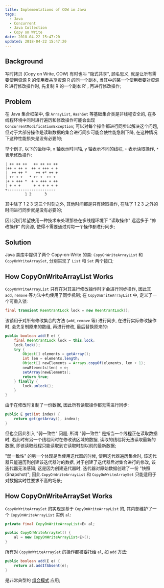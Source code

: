 ```yaml
---
title: Implementations of COW in Java
tags:
  - Java
  - Concurrent
  - Java Collection
  - Copy on Write
date: 2018-04-22 15:47:20
updated: 2018-04-22 15:47:20
---
```



## Background

写时拷贝 (Copy on Write, COW) 有时也叫 "隐式共享", 顾名思义, 就是让所有需要使用资源 R 的使用者共享资源 R 的同一个副本, 当其中的某一个使用者要对资源 R 进行修改操作时, 先复制 R 的一个副本 R' , 再进行修改操作;

## Problem

在 Java 集合框架中, 像 `ArrayList`, `HashSet` 等基础集合类是非线程安全的, 在多线程环境中同时进行遍历和修改操作可能会出现 `ConcurrentModificationException`; 可以对每个操作都进行同步以解决这个问题, 但对于大部分操作是读取数据的集合进行同步可能会使性能急剧下降, 在这种情况下这种性能损失是没有必要的; 

举个例子, 以下的坐标中, x 轴表示时间轴, y 轴表示不同的线程, `+` 表示读取操作, `*` 表示修改操作:

```text
| ++ ++ ++   ++ ++ ++ ++
|++ + ++ +  ++ + +++ + +
|  ++ ++ *    ++ +* ++ +
| ++ + +   * ++ +  ++ + 
|+ + +++ *  + + +++ + ++
| + + +      + + + + + +
+----------------------
         1 2      3
```

其中除了 1 2 3 这三个时刻之外, 其他时间都是只有读取操作, 在除了 1 2 3 之外的时间进行同步就是没有必要的; 

因此我们希望使用一种技术来处理那些在多线程环境下 "读取操作" 远远多于 "修改操作" 的资源, 使得不需要通过对每一个操作都进行同步;

## Solution

Java 类库中提供了两个 Copy-on-Write 的类: `CopyOnWriteArrayList` 和 `CopyOnWriteArraySet`, 分别实现了 `List` 和 `Set` 两个接口;

## How CopyOnWriteArrayList Works

`CopyOnWriteArrayList` 只有在对其进行修改操作时才会进行同步操作, 因此其 `add`, `remove` 等方法中均使用了同步机制; 在 `CopyOnWriteArrayList` 中, 定义了一个可重入锁:

```java CopyOnWriteArrayList.java http://hg.openjdk.java.net/jdk8/jdk8/jdk/file/tip/src/share/classes/java/util/concurrent/CopyOnWriteArrayList.java
final transient ReentrantLock lock = new ReentrantLock();
```

该锁用于对所有修改集合的方法 (`add`, `remove` 等) 进行同步, 在进行实际修改操作时, 会先复制原来的数组, 再进行修改, 最后替换原来的:

```java CopyOnWriteArrayList.java http://hg.openjdk.java.net/jdk8/jdk8/jdk/file/tip/src/share/classes/java/util/concurrent/CopyOnWriteArrayList.java
public boolean add(E e) {
	final ReentrantLock lock = this.lock;
	lock.lock();
	try {
		Object[] elements = getArray();
		int len = elements.length;
		Object[] newElements = Arrays.copyOf(elements, len + 1);
		newElements[len] = e;
		setArray(newElements);
		return true;
	} finally {
		lock.unlock();
	}
}
```

由于在修改时复制了一份数据, 因此所有读取操作都无需进行同步:

```java CopyOnWriteArrayList.java http://hg.openjdk.java.net/jdk8/jdk8/jdk/file/tip/src/share/classes/java/util/concurrent/CopyOnWriteArrayList.java
public E get(int index) {
	return get(getArray(), index);
}
```

但也会因此引入 "弱一致性" 问题; 所谓 "弱一致性" 是指当一个线程正在读取数据时, 若此时有另一个线程同时在修改该区域的数据, 读取的线程将无法读取最新的数据, 即该读取线程只能读取到它读取时刻以前的最新数据; 

"弱一致性" 的另一个体现是当使用迭代器的时候, 使用迭代器遍历集合时, 该迭代器只能遍历到创建该迭代器时的数据, 对于创建了迭代器后对集合进行的修改, 该迭代器无法感知; 这是因为创建迭代器时, 迭代器对原始数据创建了一份 "快照 (Snapshot)"; 因此 `CopyOnWriteArrayList` 和 `CopyOnWriteArraySet` 只能适用于对数据实时性要求不高的场景;

## How CopyOnWriteArraySet Works

`CopyOnWriteArraySet` 的实现是基于 `CopyOnWriteArrayList` 的, 其内部维护了一个 `CopyOnWriteArrayList` 实例 `al`:

```java CopyOnWriteArraySet.java http://hg.openjdk.java.net/jdk8/jdk8/jdk/file/tip/src/share/classes/java/util/concurrent/CopyOnWriteArraySet.java
private final CopyOnWriteArrayList<E> al;

public CopyOnWriteArraySet() {
	al = new CopyOnWriteArrayList<E>();
}
```

所有对 `CopyOnWriteArraySet` 的操作都被委托给 `al`, 如 `add` 方法:

```java CopyOnWriteArraySet.java http://hg.openjdk.java.net/jdk8/jdk8/jdk/file/tip/src/share/classes/java/util/concurrent/CopyOnWriteArraySet.java
public boolean add(E e) {
	return al.addIfAbsent(e);
}
```

是非常典型的 [组合模式](https://en.wikipedia.org/wiki/Composite_pattern) 应用;
